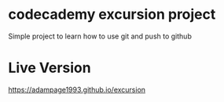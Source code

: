 # codecademy excursion project
Simple project to learn how to use git and push to github

# Live Version
https://adampage1993.github.io/excursion
